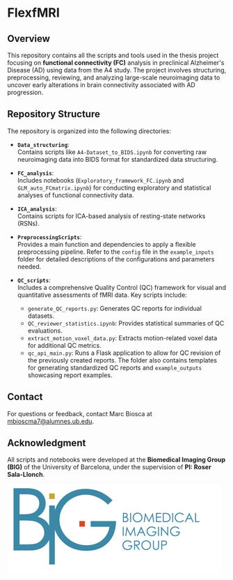 # FlexfMRI

## Overview
This repository contains all the scripts and tools used in the thesis project focusing on **functional connectivity (FC)** analysis in preclinical Alzheimer's Disease (AD) using data from the A4 study. The project involves structuring, preprocessing, reviewing, and analyzing large-scale neuroimaging data to uncover early alterations in brain connectivity associated with AD progression.

## Repository Structure
The repository is organized into the following directories:

- **`Data_structuring`**:  
  Contains scripts like `A4-Dataset_to_BIDS.ipynb` for converting raw neuroimaging data into BIDS format for standardized data structuring.
  
- **`FC_analysis`**:  
  Includes notebooks (`Exploratory_framework_FC.ipynb` and `GLM_auto_FCmatrix.ipynb`) for conducting exploratory and statistical analyses of functional connectivity data.

- **`ICA_analysis`**:  
  Contains scripts for ICA-based analysis of resting-state networks (RSNs).

- **`PreprocessingScripts`**:  
  Provides a main function and dependencies to apply a flexible preprocessing pipeline. Refer to the `config` file in the `example_inputs` folder for detailed descriptions of the configurations and parameters needed.

- **`QC_scripts`**:  
  Includes a comprehensive Quality Control (QC) framework for visual and quantitative assessments of fMRI data. Key scripts include:
  - `generate_QC_reports.py`: Generates QC reports for individual datasets.
  - `QC_reviewer_statistics.ipynb`: Provides statistical summaries of QC evaluations.
  - `extract_motion_voxel_data.py`: Extracts motion-related voxel data for additional QC metrics.
  - `qc_api_main.py`: Runs a Flask application to allow for QC revision of the previously created reports.
  The folder also contains templates for generating standardized QC reports and `example_outputs` showcasing report examples.

## Contact
For questions or feedback, contact Marc Biosca at mbioscma7@alumnes.ub.edu.

## Acknowledgment
All scripts and notebooks were developed at the **Biomedical Imaging Group (BIG)** of the University of Barcelona, under the supervision of **PI: Roser Sala-Llonch**.

![BIG Logo](image.png)
